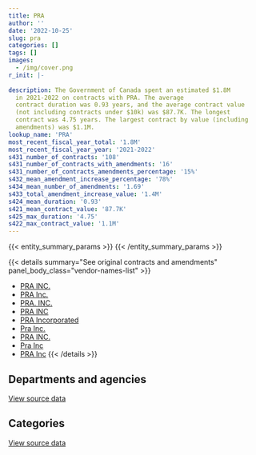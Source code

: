 ```yaml
---
title: PRA
author: ''
date: '2022-10-25'
slug: pra
categories: []
tags: []
images:
  - /img/cover.png
r_init: |-
  
description: The Government of Canada spent an estimated $1.8M
  in 2021-2022 on contracts with PRA. The average
  contract duration was 0.93 years, and the average contract value
  (not including contracts under $10k) was $87.7K. The longest
  contract was 4.75 years. The largest contract by value (including
  amendments) was $1.1M.
lookup_name: 'PRA'
most_recent_fiscal_year_total: '1.8M'
most_recent_fiscal_year_year: '2021-2022'
s431_number_of_contracts: '108'
s431_number_of_contracts_with_amendments: '16'
s431_number_of_contracts_amendments_percentage: '15%'
s432_mean_amendment_increase_percentage: '78%'
s434_mean_number_of_amendments: '1.69'
s433_total_amendment_increase_value: '1.4M'
s424_mean_duration: '0.93'
s421_mean_contract_value: '87.7K'
s425_max_duration: '4.75'
s422_max_contract_value: '1.1M'
---
```


<script src="/rmarkdown-libs/htmlwidgets/htmlwidgets.js"></script>
<link href="/rmarkdown-libs/datatables-css/datatables-crosstalk.css" rel="stylesheet" />
<script src="/rmarkdown-libs/datatables-binding/datatables.js"></script>
<script src="/rmarkdown-libs/jquery/jquery-3.6.0.min.js"></script>
<link href="/rmarkdown-libs/dt-core-bootstrap/css/dataTables.bootstrap.min.css" rel="stylesheet" />
<link href="/rmarkdown-libs/dt-core-bootstrap/css/dataTables.bootstrap.extra.css" rel="stylesheet" />
<script src="/rmarkdown-libs/dt-core-bootstrap/js/jquery.dataTables.min.js"></script>
<script src="/rmarkdown-libs/dt-core-bootstrap/js/dataTables.bootstrap.min.js"></script>
<link href="/rmarkdown-libs/crosstalk/css/crosstalk.min.css" rel="stylesheet" />
<script src="/rmarkdown-libs/crosstalk/js/crosstalk.min.js"></script>
<script src="/rmarkdown-libs/htmlwidgets/htmlwidgets.js"></script>
<link href="/rmarkdown-libs/datatables-css/datatables-crosstalk.css" rel="stylesheet" />
<script src="/rmarkdown-libs/datatables-binding/datatables.js"></script>
<script src="/rmarkdown-libs/jquery/jquery-3.6.0.min.js"></script>
<link href="/rmarkdown-libs/dt-core-bootstrap/css/dataTables.bootstrap.min.css" rel="stylesheet" />
<link href="/rmarkdown-libs/dt-core-bootstrap/css/dataTables.bootstrap.extra.css" rel="stylesheet" />
<script src="/rmarkdown-libs/dt-core-bootstrap/js/jquery.dataTables.min.js"></script>
<script src="/rmarkdown-libs/dt-core-bootstrap/js/dataTables.bootstrap.min.js"></script>
<link href="/rmarkdown-libs/crosstalk/css/crosstalk.min.css" rel="stylesheet" />
<script src="/rmarkdown-libs/crosstalk/js/crosstalk.min.js"></script>

{{< entity_summary_params >}}
{{< /entity_summary_params >}}

{{< details summary="See original contracts and amendments" panel_body_class="vendor-names-list" >}}
- [PRA INC.](https://search.open.canada.ca/en/ct/?sort=contract_value_f%20desc&page=1&search_text=%22PRA%20INC.%22)
- [PRA Inc.](https://search.open.canada.ca/en/ct/?sort=contract_value_f%20desc&page=1&search_text=%22PRA%20Inc.%22)
- [PRA. INC.](https://search.open.canada.ca/en/ct/?sort=contract_value_f%20desc&page=1&search_text=%22PRA.%20INC.%22)
- [PRA INC](https://search.open.canada.ca/en/ct/?sort=contract_value_f%20desc&page=1&search_text=%22PRA%20INC%22)
- [PRA Incorporated](https://search.open.canada.ca/en/ct/?sort=contract_value_f%20desc&page=1&search_text=%22PRA%20Incorporated%22)
- [Pra Inc.](https://search.open.canada.ca/en/ct/?sort=contract_value_f%20desc&page=1&search_text=%22Pra%20Inc.%22)
- [PRA INC.](https://search.open.canada.ca/en/ct/?sort=contract_value_f%20desc&page=1&search_text=%22PRA%20%20INC.%22)
- [Pra Inc](https://search.open.canada.ca/en/ct/?sort=contract_value_f%20desc&page=1&search_text=%22Pra%20Inc%22)
- [PRA Inc](https://search.open.canada.ca/en/ct/?sort=contract_value_f%20desc&page=1&search_text=%22PRA%20Inc%22)
{{< /details >}}

## Departments and agencies

<div id="htmlwidget-1" style="width:100%;height:auto;" class="datatables html-widget"></div>
<script type="application/json" data-for="htmlwidget-1">{"x":{"style":"bootstrap","filter":"none","vertical":false,"data":[["<a href=\"/departments/aafc-aac/\">Agriculture and Agri-Food Canada<\/a>","<a href=\"/departments/aandc-aadnc/\">Crown-Indigenous Relations and Northern Affairs Canada<\/a>","<a href=\"/departments/acoa-apeca/\">Atlantic Canada Opportunities Agency<\/a>","<a href=\"/departments/cbsa-asfc/\">Canada Border Services Agency<\/a>","<a href=\"/departments/cgc-ccg/\">Canadian Grain Commission<\/a>","<a href=\"/departments/cic/\">Immigration, Refugees and Citizenship Canada<\/a>","<a href=\"/departments/cics-scic/\">Canadian Intergovernmental Conference Secretariat<\/a>","<a href=\"/departments/csa-asc/\">Canadian Space Agency<\/a>","<a href=\"/departments/dfo-mpo/\">Fisheries and Oceans Canada<\/a>","<a href=\"/departments/dnd-mdn/\">National Defence<\/a>","<a href=\"/departments/ec/\">Environment and Climate Change Canada<\/a>","<a href=\"/departments/esdc-edsc/\">Employment and Social Development Canada<\/a>","<a href=\"/departments/hc-sc/\">Health Canada<\/a>","<a href=\"/departments/ic/\">Innovation, Science and Economic Development Canada<\/a>","<a href=\"/departments/infc/\">Infrastructure Canada<\/a>","<a href=\"/departments/irb-cisr/\">Immigration and Refugee Board of Canada<\/a>","<a href=\"/departments/jus/\">Department of Justice Canada<\/a>","<a href=\"/departments/nrc-cnrc/\">National Research Council Canada<\/a>","<a href=\"/departments/nrcan-rncan/\">Natural Resources Canada<\/a>","<a href=\"/departments/nserc-crsng/\">Natural Sciences and Engineering Research Council of Canada<\/a>","<a href=\"/departments/ocol-clo/\">Office of the Commissioner of Official Languages<\/a>","<a href=\"/departments/pch/\">Canadian Heritage<\/a>","<a href=\"/departments/phac-aspc/\">Public Health Agency of Canada<\/a>","<a href=\"/departments/ps-sp/\">Public Safety Canada<\/a>","<a href=\"/departments/sshrc-crsh/\">Social Sciences and Humanities Research Council of Canada<\/a>","<a href=\"/departments/tc/\">Transport Canada<\/a>","<a href=\"/departments/wage/\">Department for Women and Gender Equality<\/a>"],[95811.67,null,null,null,null,null,4212.08,161318.37,66606.55,13008.54,57527.6,57773.42,null,156261.67,null,null,279817.12,null,78096.74,53937.44,null,141313.18,162713.13,null,118019.06,null,null],[24351.5,null,null,25029.5,680.73,12014.92,19676.12,96441.66,70174.06,null,262758.04,159971.39,null,null,null,17771.97,284470.14,36044.47,58840.01,22101.47,null,76151.25,118995.87,108197.5,242832.8,37290,null],[null,null,null,null,12423.27,67468.42,null,71634.32,52880.59,null,334714.75,127472.61,16372.44,null,31786.68,36648.42,235662.58,106066.36,null,31750.09,15750,23117.06,27916.65,null,26216,null,null],[4433.33,4332.29,24901.81,null,null,67468.42,null,49072.33,38505.45,null,438733.18,38764.25,118447.86,null,46166.37,12249.61,235662.58,27405.32,null,100788.94,null,188377.83,null,18186.7,74844.23,null,277305]],"container":"<table class=\"table table-striped table-hover row-border order-column display\">\n  <thead>\n    <tr>\n      <th>Department<\/th>\n      <th>2018-2019<\/th>\n      <th>2019-2020<\/th>\n      <th>2020-2021<\/th>\n      <th>2021-2022<\/th>\n    <\/tr>\n  <\/thead>\n<\/table>","options":{"order":[[4,"desc"]],"pageLength":10,"autoWidth":true,"columnDefs":[{"targets":1,"render":"function(data, type, row, meta) {\n    return type !== 'display' ? data : DTWidget.formatCurrency(data, \"$\", 2, 3, \",\", \".\", true, null);\n  }"},{"targets":2,"render":"function(data, type, row, meta) {\n    return type !== 'display' ? data : DTWidget.formatCurrency(data, \"$\", 2, 3, \",\", \".\", true, null);\n  }"},{"targets":3,"render":"function(data, type, row, meta) {\n    return type !== 'display' ? data : DTWidget.formatCurrency(data, \"$\", 2, 3, \",\", \".\", true, null);\n  }"},{"targets":4,"render":"function(data, type, row, meta) {\n    return type !== 'display' ? data : DTWidget.formatCurrency(data, \"$\", 2, 3, \",\", \".\", true, null);\n  }"},{"width":"16%","targets":[1,2,3,4]},{"className":"dt-right","targets":[1,2,3,4]}],"orderClasses":false}},"evals":["options.columnDefs.0.render","options.columnDefs.1.render","options.columnDefs.2.render","options.columnDefs.3.render"],"jsHooks":[]}</script>
<p class="text-right">
<a href="https://github.com/GoC-Spending/contracts-data/tree/main/data/out/vendors/pra/summary_by_fiscal_year_by_department.csv" class="source-data-link btn btn-link">View source data</a>
</p>

## Categories

<div id="htmlwidget-2" style="width:100%;height:auto;" class="datatables html-widget"></div>
<script type="application/json" data-for="htmlwidget-2">{"x":{"style":"bootstrap","filter":"none","vertical":false,"data":[["<a href=\"/categories/office_management/\">Office management<\/a>","<a href=\"/categories/defence/\">Defence<\/a>","<a href=\"/categories/professional_services/\">Professional services<\/a>","<a href=\"/categories/information_technology/\">Information technology<\/a>","<a href=\"/categories/human_capital/\">Human capital<\/a>"],[6537.46,13008.54,1366801.47,36395.59,23673.5],[10473.75,null,1626824.33,36495.31,null],[null,null,1181484.64,36395.59,null],[null,null,1765645.47,null,null]],"container":"<table class=\"table table-striped table-hover row-border order-column display\">\n  <thead>\n    <tr>\n      <th>Category<\/th>\n      <th>2018-2019<\/th>\n      <th>2019-2020<\/th>\n      <th>2020-2021<\/th>\n      <th>2021-2022<\/th>\n    <\/tr>\n  <\/thead>\n<\/table>","options":{"order":[[4,"desc"]],"dom":"t","pageLength":30,"autoWidth":true,"columnDefs":[{"targets":1,"render":"function(data, type, row, meta) {\n    return type !== 'display' ? data : DTWidget.formatCurrency(data, \"$\", 2, 3, \",\", \".\", true, null);\n  }"},{"targets":2,"render":"function(data, type, row, meta) {\n    return type !== 'display' ? data : DTWidget.formatCurrency(data, \"$\", 2, 3, \",\", \".\", true, null);\n  }"},{"targets":3,"render":"function(data, type, row, meta) {\n    return type !== 'display' ? data : DTWidget.formatCurrency(data, \"$\", 2, 3, \",\", \".\", true, null);\n  }"},{"targets":4,"render":"function(data, type, row, meta) {\n    return type !== 'display' ? data : DTWidget.formatCurrency(data, \"$\", 2, 3, \",\", \".\", true, null);\n  }"},{"width":"16%","targets":[1,2,3,4]},{"className":"dt-right","targets":[1,2,3,4]}],"orderClasses":false,"lengthMenu":[10,25,30,50,100]}},"evals":["options.columnDefs.0.render","options.columnDefs.1.render","options.columnDefs.2.render","options.columnDefs.3.render"],"jsHooks":[]}</script>
<p class="text-right">
<a href="https://github.com/GoC-Spending/contracts-data/tree/main/data/out/vendors/pra/summary_by_fiscal_year_by_category.csv" class="source-data-link btn btn-link">View source data</a>
</p>
